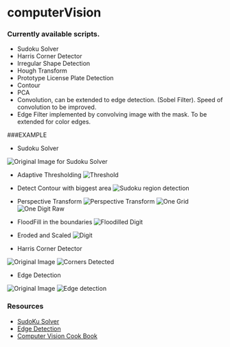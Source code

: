 # computerVision
### Currently available scripts.
* Sudoku Solver
* Harris Corner Detector
* Irregular Shape Detection
* Hough Transform
* Prototype License Plate Detection
* Contour
* PCA
* Convolution, can be extended to edge detection. (Sobel Filter). Speed of convolution to be improved.
* Edge Filter implemented by convolving image with the mask. To be extended for color edges.


###EXAMPLE 
* Sudoku Solver

 ![Original Image for Sudoku Solver ]( pictures/sudoku.jpg "Input SUdoku")
 * Adaptive Thresholding 
 ![Threshold ]( output/threshold.png "After Thresholding")
 * Detect Contour with biggest area
 ![Sudoku region detection ]( output/sudokudetected.png "Sudoku region detection")
 * Perspective Transform
 ![Perspective Transform ]( output/perspectivetransform.png "Perspective Transform")
 ![One Grid ]( output/sub_sudoku.png "One Grid")
 ![One Digit Raw ]( output/raw_digit.png "One Digit Raw")
 * FloodFill in the boundaries
 ![Floodilled Digit ]( output/digit_floodfill.png "FloodFilled Digit")
 * Eroded and Scaled
 ![Digit ]( output/digit.png "Digit")

* Harris Corner Detector
  
 ![Original Image]( pictures/chess_board.png "Original ChessBoard")
 ![Corners Detected]( output/simple_harris_corner.png "Corners Detected")

* Edge Detection

 ![Original Image ]( pictures/depay.jpg "RGB Image")
 ![Edge detection ]( pictures/depaynew.png "Edge detected")
 





### Resources
* [SudoKu Solver](http://aishack.in/tutorials/sudoku-grabber-opencv-plot/)
* [Edge Detection](http://blog.saush.com/2011/04/20/edge-detection-with-the-sobel-operator-in-ruby/) 
* [Computer Vision Cook Book](http://programmingcomputervision.com/)

